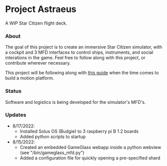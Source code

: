 # Project Astraeus
A WIP Star Citizen flight deck.

### About
The goal of this project is to create an immersive Star Citizen simulator, with a cockpit and 3 MFD interfaces to control ships, instruments, and social interations in the game. Feel free to follow along with this project, or contribute wherever necessary.

This project will be following along with [this guide](http://www.bogdanberg.com/2020/02/08/diy-motion-simulator-part-1-intro-photos-shopping-list/) when the time comes to build a motion platform.

### Status
Software and logistics is being developed for the simulator's MFD's.

### Updates
- 8/17/2022:
  - Installed Solus OS (Budgie) to 3 raspberry pi B 1.2 boards
  - Added python scripts to startup
- 8/15/2022:
  - Created an embedded GameGlass webapp inside a python webview (see "/bin/gameglass_mfd.py")
  - Added a configuration file for quickly opening a pre-specified shard
